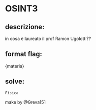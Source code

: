 # OSINT3

## descrizione:
in cosa è laureato il prof Ramon Ugolotti??

## format flag:
{materia}


## solve:

`Fisica`

make by @Greva151